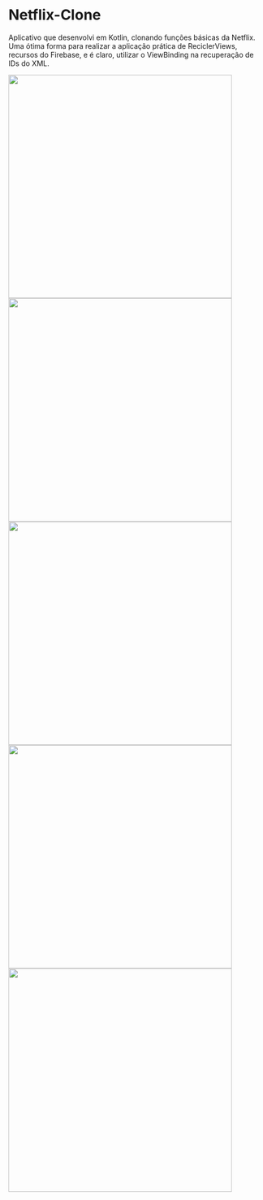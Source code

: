 # Netflix-Clone
Aplicativo que desenvolvi em Kotlin, clonando funções básicas da Netflix. Uma ótima forma para realizar a aplicação prática de ReciclerViews, recursos do Firebase, e é claro, utilizar o ViewBinding na recuperação de IDs do XML.

<div>
  
  <img height="440em" src="https://user-images.githubusercontent.com/95506261/157759725-89cfbbb6-0581-4eb9-b1c8-b256f5ad15e5.jpeg"/>
  <img height="440em" src="https://user-images.githubusercontent.com/95506261/157759760-68bc4c93-42cd-43d7-929b-42a348ee022d.jpeg"/>
  <img height="440em" src="https://user-images.githubusercontent.com/95506261/157759769-5c05ab3e-51a2-48f2-983f-0d9ee4eee49b.jpeg"/>
  <img height="440em" src="https://user-images.githubusercontent.com/95506261/157759782-bdcb0ead-3226-4ddc-b9e6-999afe31a00e.jpeg"/>
  <img height="440em" src="https://user-images.githubusercontent.com/95506261/157759806-4652168c-5436-4c25-9b3f-131a495e7af8.jpeg"/>
  
</div>

